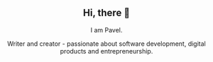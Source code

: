 <h2 align="center">Hi, there 👋</h2>
<p align="center">I am Pavel.</p>
<p align="center">Writer and creator - passionate about software development, digital products and entrepreneurship.</p>
<!--
**keenthinker/keenthinker** is a ✨ _special_ ✨ repository because its `README.md` (this file) appears on your GitHub profile.

Here are some ideas to get you started:

- 🔭 I’m currently working on ...
- 🌱 I’m currently learning ...
- 👯 I’m looking to collaborate on ...
- 🤔 I’m looking for help with ...
- 💬 Ask me about ...
- 📫 How to reach me: ...
- 😄 Pronouns: ...
- ⚡ Fun fact: ...
-->
